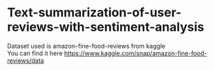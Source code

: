 # Text-summarization-of-user-reviews-with-sentiment-analysis <br />

Dataset used is amazon-fine-food-reviews from kaggle <br />
You can find it here https://www.kaggle.com/snap/amazon-fine-food-reviews/data <br />
